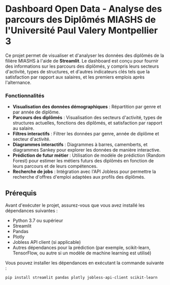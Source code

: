 # Dashboard Open Data - Analyse des parcours des Diplômés MIASHS de l'Université Paul Valery Montpellier 3

Ce projet permet de visualiser et d'analyser les données des diplômés de la filière MIASHS à l'aide de **Streamlit**. Le dashboard est conçu pour fournir des informations sur les parcours des diplômés, y compris leurs secteurs d'activité, types de structures, et d'autres indicateurs clés tels que la satisfaction par rapport aux salaires, et les premiers emplois après l'alternance.

### Fonctionnalités

- **Visualisation des données démographiques** : Répartition par genre et par année de diplôme.
- **Parcours des diplômés** : Visualisation des secteurs d'activité, types de structures actuelles, fonctions des diplômés, et satisfaction par rapport au salaire.
- **Filtres interactifs** : Filtrer les données par genre, année de diplôme et secteur d'activité.
- **Diagrammes interactifs** : Diagrammes à barres, camemberts, et diagrammes Sankey pour explorer les données de manière interactive.
- **Prédiction de futur métier** : Utilisation de modèle de prédiction (Random Forest) pour estimer les métiers futurs des diplômés en fonction de leurs parcours et de leurs compétences.
- **Recherche de jobs** : Intégration avec l'API Jobless pour permettre la recherche d'offres d'emploi adaptées aux profils des diplômés.

## Prérequis

Avant d'exécuter le projet, assurez-vous que vous avez installé les dépendances suivantes :

- Python 3.7 ou supérieur
- Streamlit
- Pandas
- Plotly
- Jobless API client (si applicable)
- Autres dépendances pour la prédiction (par exemple, scikit-learn, TensorFlow, ou autre si un modèle de machine learning est utilisé)

Vous pouvez installer les dépendances en exécutant la commande suivante :

```bash
pip install streamlit pandas plotly jobless-api-client scikit-learn
